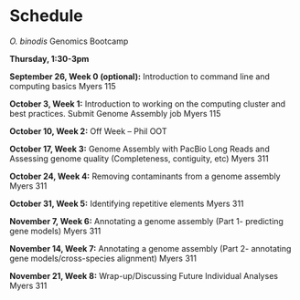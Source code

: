 # Schedule

<i>O. binodis</i> Genomics Bootcamp

<b>Thursday, 1:30-3pm</b>

<b>September 26, Week 0 (optional):</b> Introduction to command line and computing basics
Myers 115

<b>October 3, Week 1:</b> Introduction to working on the computing cluster and best practices. Submit Genome Assembly job
Myers 115

<b>October 10, Week 2:</b> Off Week – Phil OOT

<b>October 17, Week 3:</b> Genome Assembly with PacBio Long Reads and Assessing genome quality (Completeness, contiguity, etc)
Myers 311

<b>October 24, Week 4:</b> Removing contaminants from a genome assembly
Myers 311

<b>October 31, Week 5:</b> Identifying repetitive elements
Myers 311

<b>November 7, Week 6:</b> Annotating a genome assembly (Part 1- predicting gene models)
Myers 311

<b>November 14, Week 7:</b> Annotating a genome assembly (Part 2- annotating gene models/cross-species alignment)
Myers 311

<b>November 21, Week 8:</b> Wrap-up/Discussing Future Individual Analyses
Myers 311
